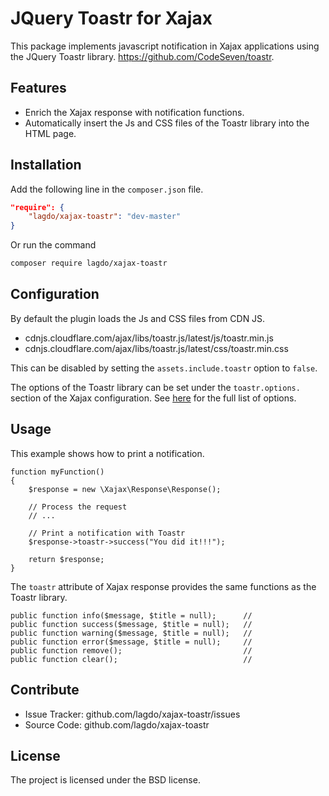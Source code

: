 JQuery Toastr for Xajax
=======================

This package implements javascript notification in Xajax applications using the JQuery Toastr library.
https://github.com/CodeSeven/toastr.

Features
--------

- Enrich the Xajax response with notification functions.
- Automatically insert the Js and CSS files of the Toastr library into the HTML page.

Installation
------------

Add the following line in the `composer.json` file.
```json
"require": {
    "lagdo/xajax-toastr": "dev-master"
}
```

Or run the command
```bash
composer require lagdo/xajax-toastr
```

Configuration
------------

By default the plugin loads the Js and CSS files from CDN JS.

- cdnjs.cloudflare.com/ajax/libs/toastr.js/latest/js/toastr.min.js
- cdnjs.cloudflare.com/ajax/libs/toastr.js/latest/css/toastr.min.css

This can be disabled by setting the `assets.include.toastr` option to `false`.

The options of the Toastr library can be set under the `toastr.options.` section of the Xajax configuration.
See [here](http://codeseven.github.io/toastr/demo.html) for the full list of options.

Usage
-----

This example shows how to print a notification.
```
function myFunction()
{
    $response = new \Xajax\Response\Response();

    // Process the request
    // ...

    // Print a notification with Toastr
    $response->toastr->success("You did it!!!");

    return $response;
}
```

The `toastr` attribute of Xajax response provides the same functions as the Toastr library.
```
public function info($message, $title = null);      //
public function success($message, $title = null);   //
public function warning($message, $title = null);   //
public function error($message, $title = null);     //
public function remove();                           //
public function clear();                            //
```

Contribute
----------

- Issue Tracker: github.com/lagdo/xajax-toastr/issues
- Source Code: github.com/lagdo/xajax-toastr

License
-------

The project is licensed under the BSD license.
